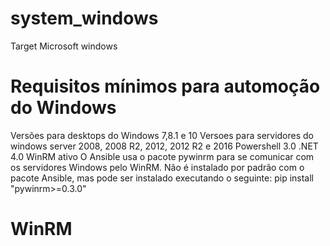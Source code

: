 # system_windows
Target Microsoft windows

# Requisitos mínimos para automoção do Windows 

Versões para desktops do Windows 7,8.1 e 10
Versoes para servidores do windows server 2008, 2008 R2, 2012, 2012 R2 e 2016
Powershell 3.0
.NET 4.0
WinRM ativo
O Ansible usa o pacote pywinrm para se comunicar com os servidores Windows pelo WinRM. Não é instalado por padrão com o pacote Ansible, mas pode ser instalado executando o seguinte:
pip install "pywinrm>=0.3.0"

# WinRM
